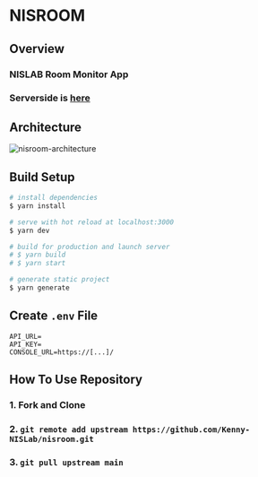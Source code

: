 # NISROOM

## Overview

### NISLAB Room Monitor App

### Serverside is [here](https://github.com/Kenny-NISLab/nisroom-lambda.git)

## Architecture

![nisroom-architecture](https://user-images.githubusercontent.com/49851726/116017595-06311400-a67b-11eb-872c-be969d7a6fb0.png)

## Build Setup

```bash
# install dependencies
$ yarn install

# serve with hot reload at localhost:3000
$ yarn dev

# build for production and launch server
# $ yarn build
# $ yarn start

# generate static project
$ yarn generate
```

## Create `.env` File

```.env
API_URL=
API_KEY=
CONSOLE_URL=https://[...]/
```

## How To Use Repository

### 1. Fork and Clone

### 2. `git remote add upstream https://github.com/Kenny-NISLab/nisroom.git`

### 3. `git pull upstream main`
